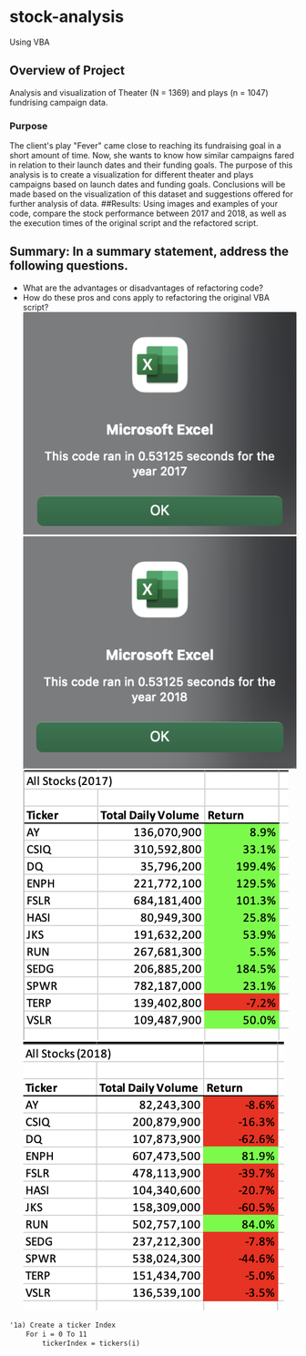 # stock-analysis
Using VBA
## Overview of Project
Analysis and visualization of Theater (N = 1369) and plays (n = 1047) fundrising campaign data.
### Purpose
The client's play "Fever" came close to reaching its fundraising goal in a short amount of time. Now, she wants to know how similar campaigns fared in relation to their launch dates and their funding goals. The purpose of this analysis is to create a visualization for different theater and plays campaigns based on launch dates and funding goals. Conclusions will be made based on the visualization of this dataset and suggestions offered for further analysis of data.
##Results: 
Using images and examples of your code, compare the stock performance between 2017 and 2018, as well as the execution times of the original script and the refactored script.
## Summary: In a summary statement, address the following questions.
- What are the advantages or disadvantages of refactoring code?
- How do these pros and cons apply to refactoring the original VBA script?
![VBA Challenge 2017](Resources/VBA_Challenge_2017.png)
![VBA Challenge 2018](Resources/VBA_Challenge_2018.png)
![Results 2017](Resources/2017_Results.png)
![Results 2018](Resources/2018_Results.png)
```VBA
'1a) Create a ticker Index
    For i = 0 To 11
        tickerIndex = tickers(i)
```
